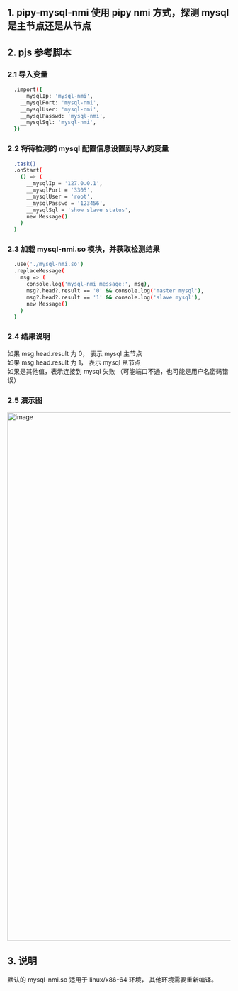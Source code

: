 ## 1. pipy-mysql-nmi 使用 pipy nmi 方式，探测 mysql 是主节点还是从节点

## 2. pjs 参考脚本   

### 2.1 导入变量
```bash
  .import({
    __mysqlIp: 'mysql-nmi',
    __mysqlPort: 'mysql-nmi',
    __mysqlUser: 'mysql-nmi',
    __mysqlPasswd: 'mysql-nmi',
    __mysqlSql: 'mysql-nmi',
  })
```

### 2.2 将待检测的 mysql 配置信息设置到导入的变量  
```bash
  .task()
  .onStart(
    () => (
      __mysqlIp = '127.0.0.1',
      __mysqlPort = '3305',
      __mysqlUser = 'root',
      __mysqlPasswd = '123456',
      __mysqlSql = 'show slave status',
      new Message()
    )
  )
```

### 2.3 加载 mysql-nmi.so 模块，并获取检测结果  
```bash
  .use('./mysql-nmi.so')
  .replaceMessage(
    msg => (
      console.log('mysql-nmi message:', msg),
      msg?.head?.result == '0' && console.log('master mysql'),
      msg?.head?.result == '1' && console.log('slave mysql'),
      new Message()
    )
  )
```

### 2.4 结果说明  
如果 msg.head.result 为 0， 表示 mysql 主节点  
如果 msg.head.result 为 1， 表示 mysql 从节点  
如果是其他值，表示连接到 mysql 失败 （可能端口不通，也可能是用户名密码错误） 

### 2.5 演示图   
<img width="1192" alt="image" src="https://github.com/wanpf/pipy-mysql-nmi/assets/2276200/4f7f7355-337b-4118-87cb-636c57872e48">

## 3. 说明  
默认的 mysql-nmi.so 适用于 linux/x86-64 环境， 其他环境需要重新编译。 

